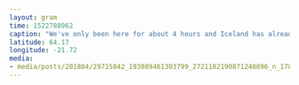 ```yaml
---
layout: gram
time: 1522788962
caption: "We've only been here for about 4 hours and Iceland has already blown our minds all over our faces. #4m4eu #nofilter"
latitude: 64.17
longitude: -21.72
media:
- media/posts/201804/29715842_193089461303799_2721182190871248896_n_17857989433243927.jpg
---
```

